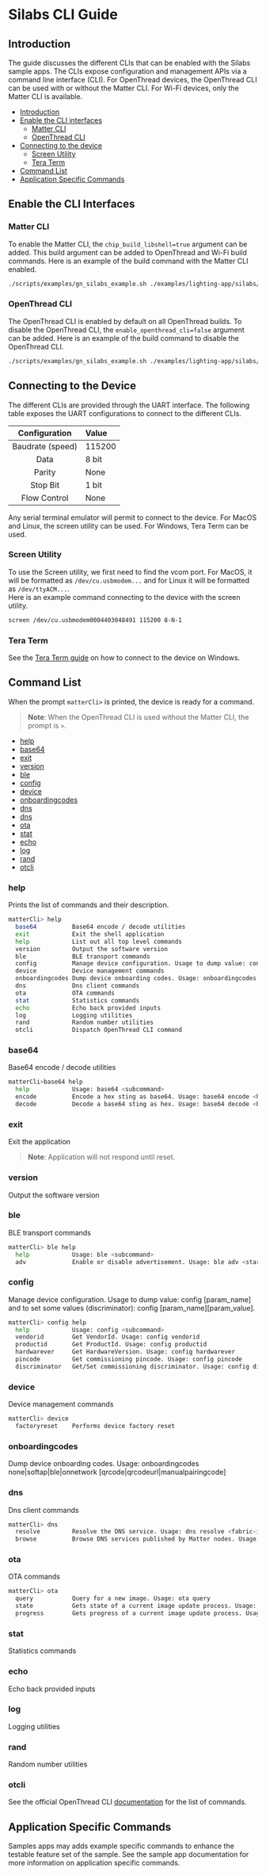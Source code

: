 # Silabs CLI Guide

## Introduction

The guide discusses the different CLIs that can be enabled with the Silabs
sample apps. The CLIs expose configuration and management APIs via a command
line interface (CLI). For OpenThread devices, the OpenThread CLI can be used
with or without the Matter CLI. For Wi-Fi devices, only the Matter CLI is
available.

-   [Introduction](#introduction)
-   [Enable the CLI interfaces](#enable-the-cli-interfaces)
    -   [Matter CLI](#matter-cli)
    -   [OpenThread CLI](#openthread-cli)
-   [Connecting to the device](#connecting-to-the-device)
    -   [Screen Utility](#screen-utility)
    -   [Tera Term](#tera-term)
-   [Command List](#command-list)
-   [Application Specific Commands](#application-specific-commands)

## Enable the CLI Interfaces

### Matter CLI

To enable the Matter CLI, the `chip_build_libshell=true` argument can be added.
This build argument can be added to OpenThread and Wi-Fi build commands. Here is
an example of the build command with the Matter CLI enabled.

```sh
./scripts/examples/gn_silabs_example.sh ./examples/lighting-app/silabs/ ./out/lighting-app BRD4187C chip_build_libshell=true
```

### OpenThread CLI

The OpenThread CLI is enabled by default on all OpenThread builds. To disable
the OpenThread CLI, the `enable_openthread_cli=false` argument can be added.
Here is an example of the build command to disable the OpenThread CLI.

```sh
./scripts/examples/gn_silabs_example.sh ./examples/lighting-app/silabs/ ./out/lighting-app BRD4187C enable_openthread_cli=false
```

## Connecting to the Device

The different CLIs are provided through the UART interface. The following table
exposes the UART configurations to connect to the different CLIs.

|  Configuration   | Value  |
| :--------------: | :----- |
| Baudrate (speed) | 115200 |
|       Data       | 8 bit  |
|      Parity      | None   |
|     Stop Bit     | 1 bit  |
|   Flow Control   | None   |

Any serial terminal emulator will permit to connect to the device. For MacOS and
Linux, the screen utility can be used. For Windows, Tera Term can be used.

### Screen Utility

To use the Screen utility, we first need to find the vcom port. For MacOS, it
will be formatted as `/dev/cu.usbmodem...` and for Linux it will be formatted as
`/dev/ttyACM...`.<br/> Here is an example command connecting to the device with
the screen utility.

```sh
screen /dev/cu.usbmodem0004403048491 115200 8-N-1
```

### Tera Term

See the
[Tera Term guide](https://siliconlabs.github.io/matter/latest/wifi/MATTER_SHELL.html)
on how to connect to the device on Windows.

## Command List

When the prompt `matterCli>` is printed, the device is ready for a command.

> **Note**: When the OpenThread CLI is used without the Matter CLI, the prompt
> is `>`.

-   [help](#help)
-   [base64](#base64)
-   [exit](#exit)
-   [version](#version)
-   [ble](#ble)
-   [config](#config)
-   [device](#device)
-   [onboardingcodes](#onboardingcodes)
-   [dns](#dns)
-   [dns](#dns)
-   [ota](#ota)
-   [stat](#stat)
-   [echo](#echo)
-   [log](#log)
-   [rand](#rand)
-   [otcli](#otcli)

### help

Prints the list of commands and their description.

```bash
matterCli> help
  base64          Base64 encode / decode utilities
  exit            Exit the shell application
  help            List out all top level commands
  version         Output the software version
  ble             BLE transport commands
  config          Manage device configuration. Usage to dump value: config [param_name] and to set some values (discriminator): config [param_name] [param_value].
  device          Device management commands
  onboardingcodes Dump device onboarding codes. Usage: onboardingcodes none|softap|ble|onnetwork [qrcode|qrcodeurl|manualpairingcode]
  dns             Dns client commands
  ota             OTA commands
  stat            Statistics commands
  echo            Echo back provided inputs
  log             Logging utilities
  rand            Random number utilities
  otcli           Dispatch OpenThread CLI command
```

### base64

Base64 encode / decode utilities

```bash
matterCli>base64 help
  help            Usage: base64 <subcommand>
  encode          Encode a hex sting as base64. Usage: base64 encode <hex_string>
  decode          Decode a base64 sting as hex. Usage: base64 decode <base64_string>
```

### exit

Exit the application

> **Note**: Application will not respond until reset.

### version

Output the software version

### ble

BLE transport commands

```bash
matterCli> ble help
  help            Usage: ble <subcommand>
  adv             Enable or disable advertisement. Usage: ble adv <start|stop|state>
```

### config

Manage device configuration. Usage to dump value: config [param_name] and to set
some values (discriminator): config [param_name][param_value].

```bash
matterCli> config help
  help            Usage: config <subcommand>
  vendorid        Get VendorId. Usage: config vendorid
  productid       Get ProductId. Usage: config productid
  hardwarever     Get HardwareVersion. Usage: config hardwarever
  pincode         Get commissioning pincode. Usage: config pincode
  discriminator   Get/Set commissioning discriminator. Usage: config discriminator [value]
```

### device

Device management commands

```bash
matterCli> device
  factoryreset    Performs device factory reset
```

### onboardingcodes

Dump device onboarding codes. Usage: onboardingcodes none|softap|ble|onnetwork
[qrcode|qrcodeurl|manualpairingcode]

### dns

Dns client commands

```bash
matterCli> dns
  resolve         Resolve the DNS service. Usage: dns resolve <fabric-id> <node-id> (e.g. dns resolve 5544332211 1)
  browse          Browse DNS services published by Matter nodes. Usage: dns browse <commissionable|commissioner>
```

### ota

OTA commands

```bash
matterCli> ota
  query           Query for a new image. Usage: ota query
  state           Gets state of a current image update process. Usage: ota state
  progress        Gets progress of a current image update process. Usage: ota progress
```

### stat

Statistics commands

### echo

Echo back provided inputs

### log

Logging utilities

### rand

Random number utilities

### otcli

See the official OpenThread CLI
[documentation](https://github.com/openthread/openthread/blob/main/src/cli/README.md)
for the list of commands.

## Application Specific Commands

Samples apps may adds example specific commands to enhance the testable feature
set of the sample. See the sample app documentation for more information on
application specific commands.

